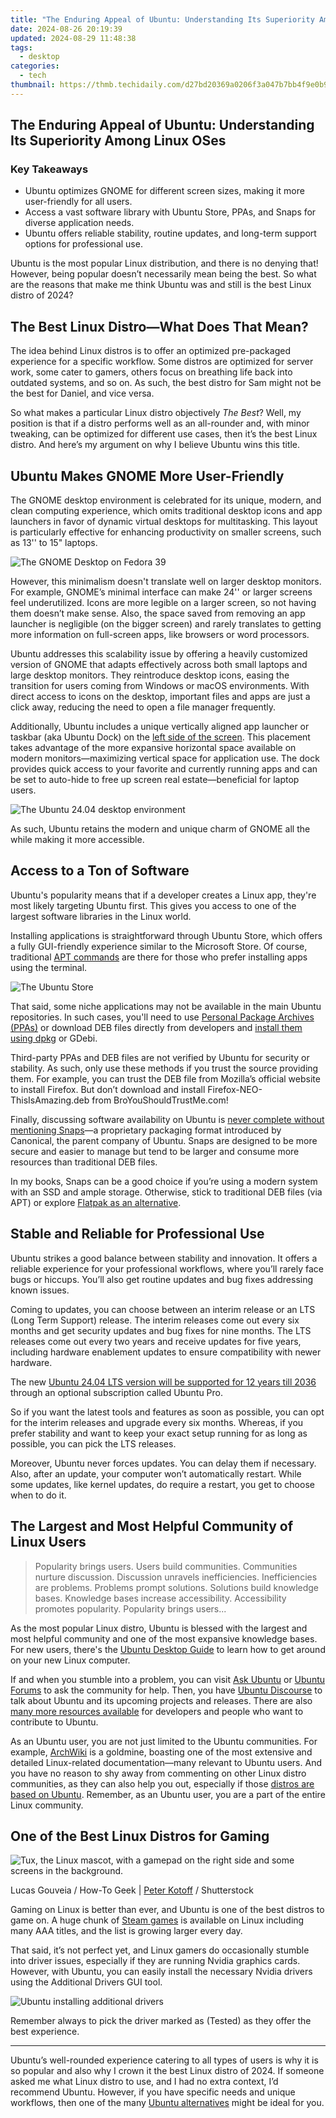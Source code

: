 ```yaml
---
title: "The Enduring Appeal of Ubuntu: Understanding Its Superiority Among Linux OSes"
date: 2024-08-26 20:19:39
updated: 2024-08-29 11:48:38
tags:
  - desktop
categories:
  - tech
thumbnail: https://thmb.techidaily.com/d27bd20369a0206f3a047b7bb4f9e0b9ec6c2aca32544460f90baebbc95c9231.jpg
---
```


## The Enduring Appeal of Ubuntu: Understanding Its Superiority Among Linux OSes

### Key Takeaways

* Ubuntu optimizes GNOME for different screen sizes, making it more user-friendly for all users.
* Access a vast software library with Ubuntu Store, PPAs, and Snaps for diverse application needs.
* Ubuntu offers reliable stability, routine updates, and long-term support options for professional use.

 Ubuntu is the most popular Linux distribution, and there is no denying that! However, being popular doesn’t necessarily mean being the best. So what are the reasons that make me think Ubuntu was and still is the best Linux distro of 2024?

##  The Best Linux Distro—What Does That Mean?

 The idea behind Linux distros is to offer an optimized pre-packaged experience for a specific workflow. Some distros are optimized for server work, some cater to gamers, others focus on breathing life back into outdated systems, and so on. As such, the best distro for Sam might not be the best for Daniel, and vice versa.

 So what makes a particular Linux distro objectively _The Best_? Well, my position is that if a distro performs well as an all-rounder and, with minor tweaking, can be optimized for different use cases, then it’s the best Linux distro. And here’s my argument on why I believe Ubuntu wins this title.

##  Ubuntu Makes GNOME More User-Friendly

 The GNOME desktop environment is celebrated for its unique, modern, and clean computing experience, which omits traditional desktop icons and app launchers in favor of dynamic virtual desktops for multitasking. This layout is particularly effective for enhancing productivity on smaller screens, such as 13'' to 15" laptops.

![The GNOME Desktop on Fedora 39](https://static1.howtogeekimages.com/wordpress/wp-content/uploads/2024/05/screenshot-of-gnome-desktop-on-fedora-39-1.png) 

 However, this minimalism doesn't translate well on larger desktop monitors. For example, GNOME’s minimal interface can make 24'' or larger screens feel underutilized. Icons are more legible on a larger screen, so not having them doesn’t make sense. Also, the space saved from removing an app launcher is negligible (on the bigger screen) and rarely translates to getting more information on full-screen apps, like browsers or word processors.

 Ubuntu addresses this scalability issue by offering a heavily customized version of GNOME that adapts effectively across both small laptops and large desktop monitors. They reintroduce desktop icons, easing the transition for users coming from Windows or macOS environments. With direct access to icons on the desktop, important files and apps are just a click away, reducing the need to open a file manager frequently.

 Additionally, Ubuntu includes a unique vertically aligned app launcher or taskbar (aka Ubuntu Dock) on the [left side of the screen](https://youtube-lab.techidaily.com/approved-flip-it-right-youtube-video-retrospectives-with-tips/). This placement takes advantage of the more expansive horizontal space available on modern monitors—maximizing vertical space for application use. The dock provides quick access to your favorite and currently running apps and can be set to auto-hide to free up screen real estate—beneficial for laptop users.

![The Ubuntu 24.04 desktop environment](https://static1.howtogeekimages.com/wordpress/wp-content/uploads/2024/05/image-of-ubuntu-24-04-desktop-environment-1.png) 

 As such, Ubuntu retains the modern and unique charm of GNOME all the while making it more accessible.

##  Access to a Ton of Software

 Ubuntu's popularity means that if a developer creates a Linux app, they're most likely targeting Ubuntu first. This gives you access to one of the largest software libraries in the Linux world.

 Installing applications is straightforward through Ubuntu Store, which offers a fully GUI-friendly experience similar to the Microsoft Store. Of course, traditional [APT commands](https://screen-sharing-recording.techidaily.com/updated-best-practices-in-winning-tv-recording-with-software/) are there for those who prefer installing apps using the terminal.

![The Ubuntu Store](https://static1.howtogeekimages.com/wordpress/wp-content/uploads/2024/05/the-ubuntu-store-2.png) 

 That said, some niche applications may not be available in the main Ubuntu repositories. In such cases, you'll need to use [Personal Package Archives (PPAs)](https://buynow-help.techidaily.com/the-future-of-home-safety-evaluating-the-battery-version-of-googles-wireless-nest-doorbell/) or download DEB files directly from developers and [install them using dpkg](https://facebook-video-share.techidaily.com/new-2024-approved-capturing-contentment-a-practical-guide-to-daily-vlogging/) or GDebi.

 Third-party PPAs and DEB files are not verified by Ubuntu for security or stability. As such, only use these methods if you trust the source providing them. For example, you can trust the DEB file from Mozilla’s official website to install Firefox. But don’t download and install Firefox-NEO-ThisIsAmazing.deb from BroYouShouldTrustMe.com!

 Finally, discussing software availability on Ubuntu is [never complete without mentioning Snaps](https://youtube-blog.techidaily.com/rom-hobbies-to-hearts-youtubes-path-to-fame/)—a proprietary packaging format introduced by Canonical, the parent company of Ubuntu. Snaps are designed to be more secure and easier to manage but tend to be larger and consume more resources than traditional DEB files.

 In my books, Snaps can be a good choice if you’re using a modern system with an SSD and ample storage. Otherwise, stick to traditional DEB files (via APT) or explore [Flatpak as an alternative](https://extra-support.techidaily.com/in-2024-marvelous-monitors-top-10-macbooks-with-4k-resolution/).

##  Stable and Reliable for Professional Use

 Ubuntu strikes a good balance between stability and innovation. It offers a reliable experience for your professional workflows, where you’ll rarely face bugs or hiccups. You’ll also get routine updates and bug fixes addressing known issues.

 Coming to updates, you can choose between an interim release or an LTS (Long Term Support) release. The interim releases come out every six months and get security updates and bug fixes for nine months. The LTS releases come out every two years and receive updates for five years, including hardware enablement updates to ensure compatibility with newer hardware.

 The new [Ubuntu 24.04 LTS version will be supported for 12 years till 2036](https://facebook-record-videos.techidaily.com/new-cultivating-the-culture-of-creativity-within-youtube-shorts-for-2024/) through an optional subscription called Ubuntu Pro.

 So if you want the latest tools and features as soon as possible, you can opt for the interim releases and upgrade every six months. Whereas, if you prefer stability and want to keep your exact setup running for as long as possible, you can pick the LTS releases.

 Moreover, Ubuntu never forces updates. You can delay them if necessary. Also, after an update, your computer won’t automatically restart. While some updates, like kernel updates, do require a restart, you get to choose when to do it.

##  The Largest and Most Helpful Community of Linux Users

> Popularity brings users. Users build communities. Communities nurture discussion. Discussion unravels inefficiencies. Inefficiencies are problems. Problems prompt solutions. Solutions build knowledge bases. Knowledge bases increase accessibility. Accessibility promotes popularity. Popularity brings users...

 As the most popular Linux distro, Ubuntu is blessed with the largest and most helpful community and one of the most expansive knowledge bases. For new users, there's the [Ubuntu Desktop Guide](https://help.ubuntu.com/stable/ubuntu-help/) to learn how to get around on your new Linux computer.

 If and when you stumble into a problem, you can visit [Ask Ubuntu](https://askubuntu.com/) or [Ubuntu Forums](https://ubuntuforums.org/) to ask the community for help. Then, you have [Ubuntu Discourse](https://discourse.ubuntu.com/) to talk about Ubuntu and its upcoming projects and releases. There are also [many more resources available](https://canonical.com/blog/5-ubuntu-community-resources) for developers and people who want to contribute to Ubuntu.

 As an Ubuntu user, you are not just limited to the Ubuntu communities. For example, [ArchWiki](https://wiki.archlinux.org/) is a goldmine, boasting one of the most extensive and detailed Linux-related documentation—many relevant to Ubuntu users. And you have no reason to shy away from commenting on other Linux distro communities, as they can also help you out, especially if those [distros are based on Ubuntu](https://ubuntu.com/desktop/flavours). Remember, as an Ubuntu user, you are a part of the entire Linux community.

##  One of the Best Linux Distros for Gaming

![Tux, the Linux mascot, with a gamepad on the right side and some screens in the background.](https://static1.howtogeekimages.com/wordpress/wp-content/uploads/2024/04/tux-the-linux-mascot-with-a-gamepad-on-the-right-side-and-some-screens-in-the-background.jpg) 

Lucas Gouveia / How-To Geek | [Peter Kotoff](https://www.shutterstock.com/image-photo/ufa-russia-27-february-2016-new-383361421) / Shutterstock

 Gaming on Linux is better than ever, and Ubuntu is one of the best distros to game on. A huge chunk of [Steam games](https://store.steampowered.com/linux) is available on Linux including many AAA titles, and the list is growing larger every day.

 That said, it’s not perfect yet, and Linux gamers do occasionally stumble into driver issues, especially if they are running Nvidia graphics cards. However, with Ubuntu, you can easily install the necessary Nvidia drivers using the Additional Drivers GUI tool.

![Ubuntu installing additional drivers](https://static1.howtogeekimages.com/wordpress/wp-content/uploads/2024/05/ubuntu-installing-additional-drivers-2.png) 

 Remember always to pick the driver marked as (Tested) as they offer the best experience.

---

 Ubuntu’s well-rounded experience catering to all types of users is why it is so popular and also why I crown it the best Linux distro of 2024\. If someone asked me what Linux distro to use, and I had no extra context, I’d recommend Ubuntu. However, if you have specific needs and unique workflows, then one of the many [Ubuntu alternatives](https://android-location-track.techidaily.com/how-to-track-whatsapp-messages-on-realme-c33-2023-without-them-knowing-drfone-by-drfone-virtual-android/) might be ideal for you.

<ins class="adsbygoogle"
     style="display:block"
     data-ad-format="autorelaxed"
     data-ad-client="ca-pub-7571918770474297"
     data-ad-slot="1223367746"></ins>



<ins class="adsbygoogle"
     style="display:block"
     data-ad-client="ca-pub-7571918770474297"
     data-ad-slot="8358498916"
     data-ad-format="auto"
     data-full-width-responsive="true"></ins>

